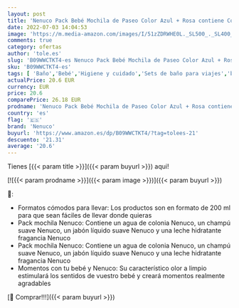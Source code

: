 ```yaml
---
layout: post
title: 'Nenuco Pack Bebé Mochila de Paseo Color Azul + Rosa contiene Colonia  Jabón  Champú y Leche Hidratante  8 productos x 200 ml'
date: 2022-07-03 14:04:53
image: 'https://m.media-amazon.com/images/I/51zZDRWHE0L._SL500_._SL400_.jpg'
comments: true
category: ofertas
author: 'tole.es'
slug: 'B09WWCTKT4-es Nenuco Pack Bebé Mochila de Paseo Color Azul + Rosa...'
sku: 'B09WWCTKT4-es'
tags: [ 'Baño','Bebé','Higiene y cuidado','Sets de baño para viajes','bebé','nenuco','🇪🇸', ]
actualPrice: 20.6 EUR
currency: EUR
price: 20.6
comparePrice: 26.18 EUR
prodname: 'Nenuco Pack Bebé Mochila de Paseo Color Azul + Rosa contiene Colonia  Jabón  Champú y Leche Hidratante  8 productos x 200 ml'
country: 'es'
flag: '🇪🇸'
brand: 'Nenuco'
buyurl: 'https://www.amazon.es/dp/B09WWCTKT4/?tag=tolees-21'
descuento: '21.31'
average: '20.6'
---
```


Tienes [{{< param title >}}]({{< param buyurl >}}) aqui!

[![{{< param prodname >}}]({{< param image >}})]({{< param buyurl >}})

🔎:

- Formatos cómodos para llevar: Los productos son en formato de 200 ml para que sean fáciles de llevar donde quieras
- Pack mochila Nenuco: Contiene un agua de colonia Nenuco, un champú suave Nenuco, un jabón líquido suave Nenuco y una leche hidratante fragancia Nenuco
- Pack mochila Nenuco: Contiene un agua de colonia Nenuco, un champú suave Nenuco, un jabón líquido suave Nenuco y una leche hidratante fragancia Nenuco
- Momentos con tu bebé y Nenuco: Su característico olor a limpio estimulará los sentidos de vuestro bebé y creará momentos realmente agradables

[🛒 Comprar!!!]({{< param buyurl >}})
